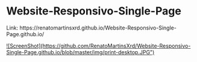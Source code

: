 
  <h1>Website-Responsivo-Single-Page </h1>
  <p>Link: https://renatomartinsxrd.github.io/Website-Responsivo-Single-Page.github.io/</p>
  <a target="_blank" rel="noopener noreferrer" href="https://renatomartinsxrd.github.io/Website-Responsivo-Single-Page.github.io/">
  ![ScreenShot](https://github.com/RenatoMartinsXrd/Website-Responsivo-Single-Page.github.io/blob/master/img/print-desktop.JPG")

